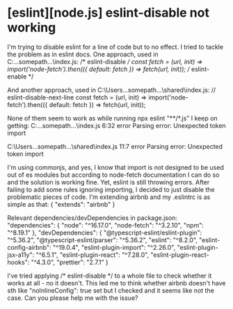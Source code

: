 
# [eslint][node.js] eslint-disable not working

I'm trying to disable eslint for a line of code but to no effect.
I tried to tackle the problem as in eslint docs. One approach, used in C:...somepath...\index.js:
/* eslint-disable */
const fetch = (url, init) =>
  import('node-fetch').then(({ default: fetch }) => fetch(url, init));
/* eslint-enable */

And another approach, used in C:\Users...somepath...\shared\index.js:
// eslint-disable-next-line
const fetch = (url, init) => import('node-fetch').then(({ default: fetch }) => fetch(url, init));

None of them seem to work as while running npx eslint "**/*.js" I keep on getting:
C:\...somepath...\index.js
  6:32  error  Parsing error: Unexpected token import

C:\Users\...somepath...\shared\index.js
  11:7  error  Parsing error: Unexpected token import

I'm using commonjs, and yes, I know that import is not designed to be used out of es modules but according to node-fetch documentation I can do so and the solution is working fine. Yet, eslint is still throwing errors. After failing to add some rules ignoring importing, I decided to just disable the problematic pieces of code.
I'm extending airbnb and my .eslintrc is as simple as that:
{
  "extends": "airbnb"
}

Relevant dependencies/devDependencies in package.json:
"dependencies": {
    "node": "^16.17.0",
    "node-fetch": "^3.2.10",
    "npm": "^8.19.1"
},
"devDependencies": {
    "@typescript-eslint/eslint-plugin": "^5.36.2",
    "@typescript-eslint/parser": "^5.36.2",
    "eslint": "^8.2.0",
    "eslint-config-airbnb": "^19.0.4",
    "eslint-plugin-import": "^2.26.0",
    "eslint-plugin-jsx-a11y": "^6.5.1",
    "eslint-plugin-react": "^7.28.0",
    "eslint-plugin-react-hooks": "^4.3.0",
    "prettier": "2.7.1"
}

I've tried applying /* eslint-disable */ to a whole file to check whether it works at all - no it doesn't. This led me to think whether airbnb doesn't have sth like "noInlineConfig": true set but I checked and it seems like not the case.
Can you please help me with the issue?

        